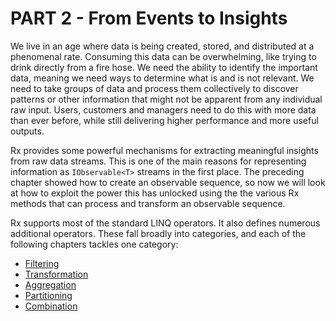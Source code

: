 # PART 2 - From Events to Insights 

We live in an age where data is being created, stored, and distributed at a phenomenal rate. Consuming this data can be overwhelming, like trying to drink directly from a fire hose. We need the ability to identify the important data, meaning we need ways to determine what is and is not relevant. We need to take groups of data and process them collectively to discover patterns or other information that might not be apparent from any individual raw input. Users, customers and managers need to do this with more data than ever before, while still delivering higher performance and more useful outputs.

Rx provides some powerful mechanisms for extracting meaningful insights from raw data streams. This is one of the main reasons for representing information as `IObservable<T>` streams in the first place. The preceding chapter showed how to create an observable sequence, so now we will look at how to exploit the power this has unlocked using the the various Rx methods that can process and transform an observable sequence. 

Rx supports most of the standard LINQ operators. It also defines numerous additional operators. These fall broadly into categories, and each of the following chapters tackles one category:

* [Filtering](05_Filtering.md)
* [Transformation](06_Transformation.md)
* [Aggregation](07_Aggregation.md)
* [Partitioning](08_Partitioning.md)
* [Combination](09_CombiningSequences.md)
